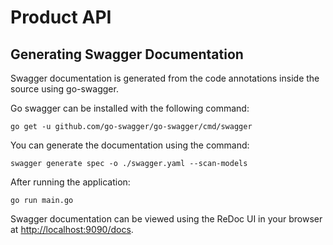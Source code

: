 # Product API

## Generating Swagger Documentation

Swagger documentation is generated from the code annotations inside the source using go-swagger.

Go swagger can be installed with the following command:

```
go get -u github.com/go-swagger/go-swagger/cmd/swagger
```

You can generate the documentation using the command:

```
swagger generate spec -o ./swagger.yaml --scan-models
```

After running the application:

```
go run main.go
```

Swagger documentation can be viewed using the ReDoc UI in your browser at [http://localhost:9090/docs](http://localhost:9090/docs).
